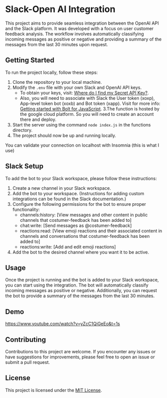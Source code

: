 # Slack-Open AI Integration

This project aims to provide seamless integration between the OpenAI API and the Slack platform. It was developed with a focus on user customer feedback analysis. The workflow involves automatically classifying incoming messages as positive or negative and providing a summary of the messages from the last 30 minutes upon request.

## Getting Started

To run the project locally, follow these steps:

1. Clone the repository to your local machine.
2. Modify the `.env` file with your own Slack and OpenAI API keys. 
   - To obtain your keys, visit: [Where do I find my Secret API Key?](https://help.openai.com/en/articles/4936850-where-do-i-find-my-secret-api-key).
   - Also, you will need to associate with Slack the User token (xoxp), App-level token bot (xoxb) and Bot token (xapp). Visit for more info: [Getting started with Bolt for JavaScript](https://slack.dev/bolt-js/tutorial/getting-started).
3.The function is hosted by the google cloud platform. So you will need to create an account there and deploy.
5. Start the server using the command `node index.js` in the functions directory.
6. The project should now be up and running locally.

You can validate your connection on localhost with Insomnia (this is what I use)

## Slack Setup

To add the bot to your Slack workspace, please follow these instructions:

1. Create a new channel in your Slack workspace.
2. Add the bot to your workspace. (Instructions for adding custom integrations can be found in the Slack documentation.)
3. Configure the following permissions for the bot to ensure proper functionality:
   - channels:history: [View messages and other content in public channels that costumer-feedback has been added to]
   - chat:write: [Send messages as @costumer-feedback]
   - reactions:read: [View emoji reactions and their associated content in channels and conversations that costumer-feedback has been added to]
   - reactions:write: [Add and edit emoji reactions]
4. Add the bot to the desired channel where you want it to be active.

## Usage

Once the project is running and the bot is added to your Slack workspace, you can start using the integration. The bot will automatically classify incoming messages as positive or negative. Additionally, you can request the bot to provide a summary of the messages from the last 30 minutes.

## Demo
https://www.youtube.com/watch?v=yZcC1QiGeEo&t=1s

## Contributing

Contributions to this project are welcome. If you encounter any issues or have suggestions for improvements, please feel free to open an issue or submit a pull request.

## License

This project is licensed under the [MIT License](LICENSE).
